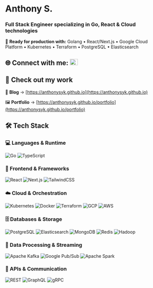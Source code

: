 # Anthony S.

### Full Stack Engineer specializing in Go, React & Cloud technologies

🎯 **Ready for production with:** Golang • React/Next.js • Google Cloud Platform • Kubernetes • Terraform • PostgreSQL • Elasticsearch

## 🌐 Connect with me: <a href="https://linkedin.com/in/anthony-ssi-yan-kai"><img src="https://raw.githubusercontent.com/rahuldkjain/github-profile-readme-generator/master/src/images/icons/Social/linked-in-alt.svg" alt="LinkedIn" height="20" width="25" /></a>

## 🚀 Check out my work

📝 **Blog** → [https://anthonysyk.github.io](https://anthonysyk.github.io)

🖼️ **Portfolio** → [https://anthonysyk.github.io/portfolio](https://anthonysyk.github.io/portfolio)

## 🛠️ Tech Stack

### 💻 Languages & Runtime

![Go](https://img.shields.io/badge/golang-00ADD8?logo=go&logoColor=white&style=for-the-badge) 
![TypeScript](https://img.shields.io/badge/typescript-3178C6?logo=typescript&logoColor=white&style=for-the-badge)

### 🎨 Frontend & Frameworks

![React](https://img.shields.io/badge/react-61DAFB?logo=react&logoColor=black&style=for-the-badge) 
![Next.js](https://img.shields.io/badge/next.js-000000?logo=nextdotjs&logoColor=white&style=for-the-badge) 
![TailwindCSS](https://img.shields.io/badge/tailwindcss-06B6D4?logo=tailwindcss&logoColor=white&style=for-the-badge)

### ☁️ Cloud & Orchestration

![Kubernetes](https://img.shields.io/badge/kubernetes-326CE5?logo=kubernetes&logoColor=white&style=for-the-badge) 
![Docker](https://img.shields.io/badge/docker-2496ED?logo=docker&logoColor=white&style=for-the-badge) 
![Terraform](https://img.shields.io/badge/terraform-7B42BC?logo=terraform&logoColor=white&style=for-the-badge) 
![GCP](https://img.shields.io/badge/gcp-4285F4?logo=googlecloud&logoColor=white&style=for-the-badge) 
![AWS](https://img.shields.io/badge/aws-FF9900?logo=amazonaws&logoColor=white&style=for-the-badge)

### 🗄️ Databases & Storage

![PostgreSQL](https://img.shields.io/badge/postgresql-336791?logo=postgresql&logoColor=white&style=for-the-badge) 
![Elasticsearch](https://img.shields.io/badge/elasticsearch-005571?logo=elasticsearch&logoColor=white&style=for-the-badge) 
![MongoDB](https://img.shields.io/badge/mongodb-47A248?logo=mongodb&logoColor=white&style=for-the-badge) 
![Redis](https://img.shields.io/badge/redis-DC382D?logo=redis&logoColor=white&style=for-the-badge) 
![Hadoop](https://img.shields.io/badge/hadoop-E5F442?logo=apachehadoop&logoColor=black&style=for-the-badge)

### 🚀 Data Processing & Streaming

![Apache Kafka](https://img.shields.io/badge/kafka-231F20?logo=apachekafka&logoColor=white&style=for-the-badge) 
![Google Pub/Sub](https://img.shields.io/badge/pubsub-4285F4?logo=googlecloud&logoColor=white&style=for-the-badge) 
![Apache Spark](https://img.shields.io/badge/spark-E25A1C?logo=apachespark&logoColor=white&style=for-the-badge)

### 🔗 APIs & Communication

![REST](https://img.shields.io/badge/REST-F47442?logo=rest&logoColor=white&style=for-the-badge) 
![GraphQL](https://img.shields.io/badge/graphql-E10098?logo=graphql&logoColor=white&style=for-the-badge) 
![gRPC](https://img.shields.io/badge/grpc-4285F4?logo=grpc&logoColor=white&style=for-the-badge)
